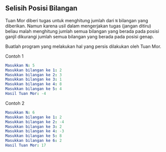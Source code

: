 ## Selisih Posisi Bilangan

Tuan Mor diberi tugas untuk menghitung jumlah dari `N` bilangan yang diberikan. Namun karena usil dalam mengerjakan tugas (jangan ditiru) beliau malah menghitung jumlah semua bilangan yang berada pada posisi ganjil dikurangi jumlah semua bilangan yang berada pada posisi genap. 

Buatlah program yang melakukan hal yang persis dilakukan oleh Tuan Mor.

Contoh 1
```yaml
Masukkan N: 5
Masukkan bilangan ke 1: 2
Masukkan bilangan ke 2: 3
Masukkan bilangan ke 3: 1
Masukkan bilangan ke 4: 8
Masukkan bilangan ke 5: 4
Hasil Tuan Mor: -4
```

Contoh 2
```yaml
Masukkan N: 6
Masukkan bilangan ke 1: 2
Masukkan bilangan ke 2: -4
Masukkan bilangan ke 3: 2
Masukkan bilangan ke 4: -3
Masukkan bilangan ke 5: 8
Masukkan bilangan ke 6: 2
Hasil Tuan Mor: 17
```